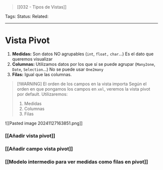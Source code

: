 > [[032 - Tipos de Vistas]]

Tags: 
Status: 
Related: 

___

# Vista Pivot



1. **Medidas:** Son datos NO agrupables (`int`, `float,` `char`...) Es el dato que queremos visualizar
2. **Columnas:** Utilizamos datos por los que sí se puede agrupar (`Many2one`, `Date`, `Selection`...) No se puede usar `One2many`
3. **Filas:** Igual que las columnas.

> [!WARNING] El orden de los campos en la vista importa
> Según el orden en que pongamos los campos en `xml`, veremos la vista pivot por default.
> Utilizaremos:
> 
> 	1. Medidas
> 	2. Columnas
> 	3. Filas

![[Pasted image 20241127163851.png]]

### [[Añadir vista pivot]]
### [[Añadir campo vista pivot]]
### [[Modelo intermedio para ver medidas como filas en pivot]]
